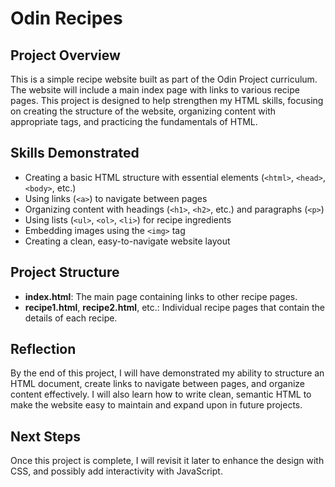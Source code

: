# Odin Recipes

## Project Overview
This is a simple recipe website built as part of the Odin Project curriculum. The website will include a main index page with links to various recipe pages. This project is designed to help strengthen my HTML skills, focusing on creating the structure of the website, organizing content with appropriate tags, and practicing the fundamentals of HTML.

## Skills Demonstrated
- Creating a basic HTML structure with essential elements (`<html>`, `<head>`, `<body>`, etc.)
- Using links (`<a>`) to navigate between pages
- Organizing content with headings (`<h1>`, `<h2>`, etc.) and paragraphs (`<p>`)
- Using lists (`<ul>`, `<ol>`, `<li>`) for recipe ingredients
- Embedding images using the `<img>` tag
- Creating a clean, easy-to-navigate website layout

## Project Structure
- **index.html**: The main page containing links to other recipe pages.
- **recipe1.html**, **recipe2.html**, etc.: Individual recipe pages that contain the details of each recipe.

## Reflection
By the end of this project, I will have demonstrated my ability to structure an HTML document, create links to navigate between pages, and organize content effectively. I will also learn how to write clean, semantic HTML to make the website easy to maintain and expand upon in future projects.

## Next Steps
Once this project is complete, I will revisit it later to enhance the design with CSS, and possibly add interactivity with JavaScript.
